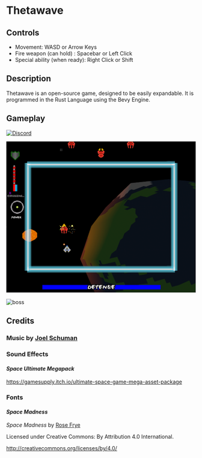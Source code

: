 # Thetawave

## Controls

- Movement: WASD or Arrow Keys
- Fire weapon (can hold) : Spacebar or Left Click 
- Special ability (when ready): Right Click or Shift

## Description

Thetawave is an open-source game, designed to be easily expandable. It is programmed in the Rust Language using the Bevy Engine.

## Gameplay

[![Discord](https://img.shields.io/badge/chat-on%20discord-green.svg?logo=discord&logoColor=fff&labelColor=1e1c24&color=8d5b3f)](https://discord.gg/4smxjcheE5)

![formation_spawn](assets/images/formation_spawn.gif)

![boss](assets/images/boss.gif)

## Credits

### Music by [Joel Schuman](https://joelhasa.site/)

### Sound Effects

#### *Space Ultimate Megapack*

https://gamesupply.itch.io/ultimate-space-game-mega-asset-package

### Fonts

#### *Space Madness*

*Space Madness* by [Rose Frye](https://modernmodron.itch.io/)

Licensed under Creative Commons: By Attribution 4.0 International.

http://creativecommons.org/licenses/by/4.0/ 
